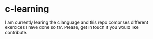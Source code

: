 # c-learning
I am currently learing the c language and this repo comprises different exercices I have done so far.
Please, get in touch if you would like contribute. 
